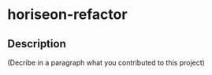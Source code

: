 # horiseon-refactor

## Description

(Decribe in a paragraph what you contributed to this project)

